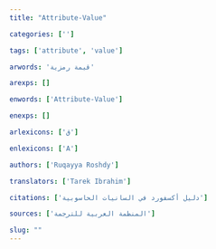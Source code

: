 ```yaml
---
title: "Attribute-Value"

categories: ['']

tags: ['attribute', 'value']

arwords: 'قيمة رمزية'

arexps: []

enwords: ['Attribute-Value']

enexps: []

arlexicons: ['ق']

enlexicons: ['A']

authors: ['Ruqayya Roshdy']

translators: ['Tarek Ibrahim']

citations: ['دليل أكسفورد في السانيات الحاسوبية']

sources: ['المنظمة العربية للترجمة']

slug: ""
---
```

